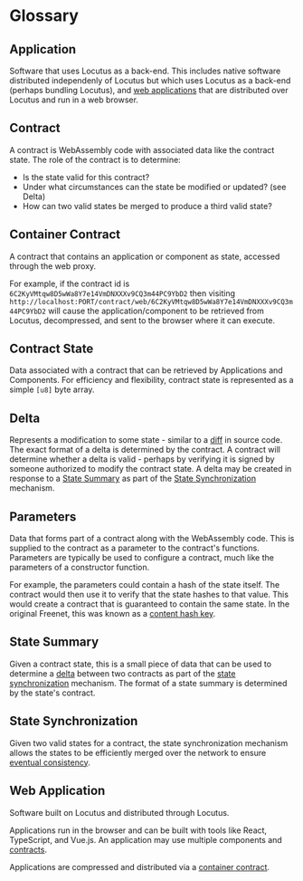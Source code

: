 # Glossary

## Application

Software that uses Locutus as a back-end. This includes native software distributed independenly of Locutus but which uses Locutus as a back-end (perhaps bundling Locutus), and [web applications](glossary#web-application) that are distributed over Locutus and run in a web browser.

## Contract

A contract is WebAssembly code with associated data like the contract state. The role of the contract is to determine:

- Is the state valid for this contract?
- Under what circumstances can the state be modified or updated? (see Delta)
- How can two valid states be merged to produce a third valid state?

## Container Contract

A contract that contains an application or component as state, accessed through the web proxy.

For example, if the contract id is `6C2KyVMtqw8D5wWa8Y7e14VmDNXXXv9CQ3m44PC9YbD2` then visiting `http://localhost:PORT/contract/web/6C2KyVMtqw8D5wWa8Y7e14VmDNXXXv9CQ3m44PC9YbD2` will cause the application/component to be retrieved from Locutus, decompressed, and sent to the browser where it can execute.

## Contract State

Data associated with a contract that can be retrieved by Applications and Components. For efficiency and flexibility, contract state is represented as a simple `[u8]` byte array.

## Delta

Represents a modification to some state - similar to a [diff](https://en.wikipedia.org/wiki/Diff) in source code. The exact format of a delta is determined by the contract. A contract will determine whether a delta is valid - perhaps by verifying it is signed by someone authorized to modify the contract state. A delta may be created in response to a [State Summary](glossary.md#state-summary) as part of the [State Synchronization](glossary.md#state-synchronization) mechanism.

## Parameters

Data that forms part of a contract along with the WebAssembly code. This is supplied to the contract as a parameter to the contract's functions. Parameters are typically be used to configure a contract, much like the parameters of a constructor function.

For example, the parameters could contain a hash of the state itself. The contract would then use it to verify that the state hashes to that value. This would create a contract that is guaranteed to contain the same state. In the original Freenet, this was known as a [content hash key](http://justsolve.archiveteam.org/wiki/Content_Hash_Key_(Freenet)).

## State Summary

Given a contract state, this is a small piece of data that can be used to determine a [delta](glossary.md#delta) between two contracts as part of the [state synchronization](glossary.md#state-synchronization) mechanism. The format of a state summary is determined by the state's contract.

## State Synchronization

Given two valid states for a contract, the state synchronization mechanism allows the states to be efficiently merged over the network to ensure [eventual consistency](https://en.wikipedia.org/wiki/Eventual_consistency).

## Web Application

Software built on Locutus and distributed through Locutus.

Applications run in the browser and can be built with tools like React, TypeScript, and Vue.js. An application may use multiple components and [contracts](glossary.md#contract).

Applications are compressed and distributed via a [container contract](glossary.md#container-contract).
